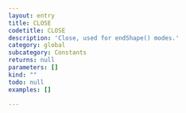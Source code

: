 ```yaml
---
layout: entry
title: CLOSE
codetitle: CLOSE
description: 'Close, used for endShape() modes.'
category: global
subcategory: Constants
returns: null
parameters: []
kind: ""
todo: null
examples: []

---
```

